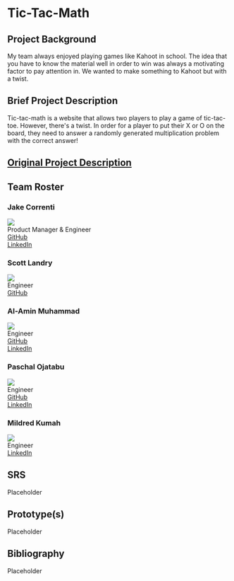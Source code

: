 # Tic-Tac-Math

## Project Background
My team always enjoyed playing games like Kahoot in school. The idea that you have to know the material well in order to win was always a motivating factor to pay attention in. We wanted to make something to Kahoot but with a twist.

## Brief Project Description
Tic-tac-math is a website that allows two players to play a game of tic-tac-toe. However, there's a twist. In order for a player to put their X or O on the board, they need to answer a randomly generated multiplication problem with the correct answer!

## [Original Project Description](./docs/project-description.pdf)

## Team Roster

### Jake Correnti
![](https://github.com/jakecorrenti/tic-tac-math/blob/main/pictures/IMG_2025.jpg)\
Product Manager & Engineer\
[GitHub](https://www.github.com/jakecorrenti)\
[LinkedIn](https://www.linkedin.com/in/jake-correnti-18a84a18b)

### Scott Landry
![](https://github.com/jakecorrenti/tic-tac-math/blob/main/pictures/IMG_1597.jpg)\
Engineer\
[GitHub](https://github.com/Scott-Lan)


### Al-Amin Muhammad
![](https://github.com/jakecorrenti/tic-tac-toe/blob/main/pictures/Al-Amin_Muhammad_2.jpg)\
Engineer\
[GitHub]()\
[LinkedIn]()

### Paschal Ojatabu
![](https://github.com/jakecorrenti/tic-tac-toe/blob/main/pictures/paschal.png)\
Engineer\
[GitHub](https://github.com/Paschal105)\
[LinkedIn](https://www.linkedin.com/in/paschal-ojatabu/)

### Mildred Kumah
![](https://github.com/jakecorrenti/tic-tac-toe/blob/main/pictures/mildred.JPG)\
Engineer\
[LinkedIn](http://linkedin.com/in/mildredkumah)

## SRS 
Placeholder

## Prototype(s)
Placeholder

## Bibliography
Placeholder
